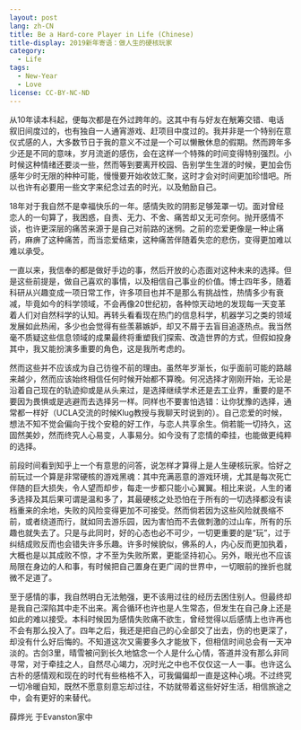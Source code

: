 ```yaml
---
layout: post
lang: zh-CN
title: Be a Hard-core Player in Life (Chinese)
title-display: 2019新年寄语：做人生的硬核玩家
category:
  - Life
tags:
  - New-Year
  - Love
license: CC-BY-NC-ND
---
```


从10年读本科起，便每次都是在外过跨年的。这其中有与好友在觥筹交错、电话叙旧间度过的，也有独自一人通宵游戏、赶项目中度过的。我并非是一个特别在意仪式感的人，大多数节日于我的意义不过是一个可以懒散休息的假期。然而跨年多少还是不同的意味，岁月流逝的感伤，会在这样一个特殊的时间变得特别强烈。小时候这种情绪还要淡一些，然而等到要离开校园、告别学生生涯的时候，更加会伤感年少时无限的种种可能，慢慢要开始收敛汇聚，这时才会对时间更加珍惜吧。所以也许有必要用一些文字来纪念过去的时光，以及勉励自己。

18年对于我自然不是幸福快乐的一年。感情失败的阴影足够笼罩一切。面对曾经恋人的一句算了，我困惑，自责、无力、不舍、痛苦却又无可奈何。抛开感情不谈，也许更深层的痛苦来源于是自己对前路的迷惘。之前的恋爱更像是一种止痛药，麻痹了这种痛苦，而当恋爱结束，这种痛苦伴随着失恋的悲伤，变得更加难以难以承受。

一直以来，我信奉的都是做好手边的事，然后开放的心态面对这种未来的选择。但是这些前提是，做自己喜欢的事情，以及相信自己事业的价值。博士四年多，随着科研从兴趣变成一项日常工作，许多项目也并不是那么有挑战性，热情多少有衰减，毕竟如今的科学领域，不会再像20世纪初，各种惊天动地的发现每一天变革着人们对自然科学的认知。再转头看看现在热门的信息科学，机器学习之类的领域发展如此热闹，多少也会觉得有些羡慕嫉妒，却又不屑于去盲目追逐热点。我当然毫不质疑这些信息领域的成果最终将重塑我们探索、改造世界的方式，但假如投身其中，我又能扮演多重要的角色，这是我所考虑的。

然而这些并不应该成为自己彷徨不前的理由。虽然年岁渐长，似乎面前可能的路越来越少，然而应该始终相信任何时候开始都不算晚。何况选择才刚刚开始，无论是沿着自己现在的轨迹抑或是从头来过，是选择继续学术还是去工业界，重要的是不要因为畏惧或是逃避而去选择另一样。同样也不要害怕选错：让你犹豫的选择，通常都一样好（UCLA交流的时候Klug教授与我聊天时说到的）。自己恋爱的时候，想法不知不觉会偏向于找个安稳的好工作，与恋人共享余生。倘若能一切持久，这固然美妙，然而终究人心易变，人事易分。如今没有了恋情的牵挂，也能做更纯粹的选择。

前段时间看到知乎上一个有意思的问答，说怎样才算得上是人生硬核玩家。恰好之前玩过一个算是非常硬核的游戏黑魂：其中充满恶意的游戏环境，尤其是每次死亡伴随的巨大损失，令人望而却步，每走一步都只能小心翼翼。相比来说，人生的诸多选择及其后果可谓是温和多了，其最硬核之处恐怕在于所有的一切选择都没有读档重来的余地，失败的风险变得更加不可接受。然而倘若因为这些风险就畏缩不前，或者绕道而行，就如同去游乐园，因为害怕而不去做刺激的过山车，所有的乐趣也就失去了。只是与此同时，好的心态也必不可少，一切更重要的是“玩”，过于纠结成败反而也会错失许多乐趣。许多时候貌似，佛系的人，内心反而更加执着，大概也是以其成败不惊，才不至为失败所累，更能坚持初心。另外，眼光也不应该局限在身边的人和事，有时候把自己置身在更广阔的世界中，一切眼前的挫折也就微不足道了。

至于感情的事，我自然明白无法勉强，更不该用过往的经历去困住别人。但最终却是我自己深陷其中走不出来。离合循环也许也是人生常态，但发生在自己身上还是如此的难以接受。本科时候因为感情失败痛不欲生，曾经觉得以后感情上也许再也不会有那么投入了。四年之后，我还是把自己的心全部交了出去，伤的也更深了，却没有什么好后悔的。不知道这次又需要多久才能放下，但相信时间总会有一天冲淡的。古剑3里，晴雪被问到长久地惦念一个人是什么心情，答道并没有那么非同寻常，对于牵挂之人，自然尽心竭力，况时光之中也不仅仅这一人一事。也许这么古朴的感情观和现在的时代有些格格不入，可我偏偏却一直是这种心境。不过终究一切冷暖自知，既然不愿意刻意忘却过往，不妨就带着这些好好生活，相信旅途之中，会有更好的来替代。

薛烨光
于Evanston家中
